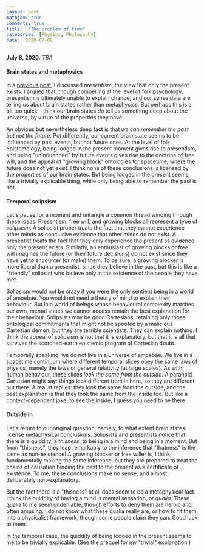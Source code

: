 ```yaml
---
Layout: post
mathjax: true
comments: true
title:  "The problem of time"
categories: [Physics, Philosophy]
date:  2020-07-08
---
```


**July 8, 2020.** *TBA*

#### Brain states and metaphysics

In a
[previous post](https://hapax.github.io/philosophy/physics/psychology-time/),
I discussed *presentism*, the view that only the present exists.
I argued that, though compelling at the level of folk psychology,
presentism is ultimately unable to explain change, and our sense data
are telling us about brain states rather than metaphysics.
But perhaps this is a bit too quick.
I think our brain states *do* tell us something deep about the
universe, by virtue of the properties they have.

An obvious but nevertheless deep fact is that *we can remember the
past but not the future.*
Put differently, our current brain state seems to be influenced by
past events, but not future ones.
At the level of folk epistemology, being lodged in the present
moment gives rise to presentism, and being "uninfluenced" by future
events gives rise to the doctrine of free will, and the appeal of
"growing block" ontologies for spacetime, where the future does not
yet exist.
I think none of these conclusions is licensed by the properties of our brain states.
But being lodged in the present seems like a trivially explicable
thing, while only being able to remember the past is not.

#### Temporal solipsism

Let's pause for a moment and untangle a common thread winding through these
ideas.
Presentism, free will, and growing blocks all represent a
type of *solipsism*.
A solipsist proper treats the fact that they cannot experience other
minds as conclusive evidence that other minds do not exist.
A presentist treats the fact that they only experience the
present as evidence only the present exists.
Similarly, an enthusiast of growing blocks or free will imagines the
future (or their future decisions) do not exist since they have yet to
encounter (or make) them.
To be sure, a growing blocker is more liberal than a presentist, since
they believe in the past, but this is like a "friendly" solipsist who
believe only in the existence of the people they have met.

Solipsism would not be crazy if you were the only sentient being in a
world of amoebae.
You would not need a theory of mind to explain their behaviour.
But in a world of beings whose behavioural complexity matches our own,
mental states we cannot access remain the best explanation for their
behaviour.
Solipsists may be good Cartesians, retaining only those ontological
commitments that might not be spoofed by a malicious Cartesian demon,
but they are terrible scientists.
They can explain nothing.
I think the appeal of solipsism is not that it is explanatory, but
that it is all that survives the scorched-earth epistemic program of
Cartesian doubt.

Temporally speaking, we do not live in a universe of amoebae.
We live in a spacetime continuum where different temporal slices obey
the same laws of physics, namely the laws of general relativity (at
large scales).
As with human behaviour, these slices *look the same from the
outside*.
A paranoid Cartesian might say: things look different from in here, so
they are different out there.
A realist replies: they look the same from the outside, and the best
explanation is that they look the same from the inside too.
But like a context-dependent joke, to see the inside, I guess you need
to be there.

#### Outside in

Let's return to our original question, namely, to what extent brain
states license metaphysical conclusions.
Solipsists and presentists notice that there is a quiddity, a
*thisness*, to being in a mind and being in a moment.
But from "thisness", they leap remarkably to the inference that
"thatness" is the same as non-existence!
A growing blocker or free willer is, I think, fundamentally making the
same inference, but they are prepared to treat the chains of causation
binding the past to the present as a certificate of existence.
To me, these conclusions make no sense, and almost deliberately
non-explanatory.

But the fact there is a "thisness" at all does seem to be a
metaphysical fact.
I think the quiddity of having a mind is mental sensation, or
*qualia*.
These qualia to me seem undeniable, though efforts to deny them are
heroic and often amusing.
I do not know what these qualia really are, or how to fit them into a
physicalist framework, though some people claim they can.
Good luck to them.

In the temporal case, the quiddity of being lodged in the present
seems to me to be trivially explicable. (See the
[prequel](https://hapax.github.io/philosophy/physics/psychology-time/)
for my "trivial" explanation.)

